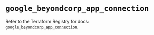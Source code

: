 # `google_beyondcorp_app_connection`

Refer to the Terraform Registry for docs: [`google_beyondcorp_app_connection`](https://registry.terraform.io/providers/hashicorp/google-beta/6.11.2/docs/resources/google_beyondcorp_app_connection).
